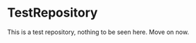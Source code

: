 TestRepository
==============

This is a test repository, nothing to be seen here. Move on now.  
 
 
   
     
   
        
                      
 
